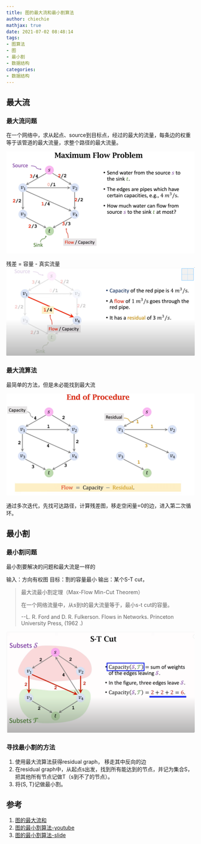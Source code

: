```yaml
---
title: 图的最大流和最小割算法
author: chiechie
mathjax: true
date: 2021-07-02 08:48:14
tags: 
- 图算法
- 图
- 最小割
- 数据结构
categories: 
- 数据结构
---
```


## 最大流




### 最大流问题

在一个网络中，求从起点、source到目标点，经过的最大的流量，每条边的权重等于该管道的最大流量，求整个路径的最大流量。

![](img_3.png)


残差 = 容量 - 真实流量
![](img_4.png)


### 最大流算法

最简单的方法，但是未必能找到最大流

![img_5.png](img_5.png)

通过多次迭代，先找可达路径，计算残差图，移走空闲量=0的边，进入第二次循环。

## 最小割

### 最小割问题


最小割要解决的问题和最大流是一样的


输入：方向有权图
目标：割的容量最小
输出：某个S-T cut，


> 最大流最小割定理（Max-Flow Min-Cut Theorem）
> 
> 在一个网络流量中，从s到t的最大流量等于，最小s-t cut的容量。
> 
> --L. R. Ford and D. R. Fulkerson. Flows in Networks. Princeton University Press, \(1962 .\)


![](img_1.png)



### 寻找最小割的方法

1. 使用最大流算法获得residual graph， 移走其中反向的边
2. 在residual graph中，从起点s出发，找到所有能达到的节点，并记为集合S，把其他所有节点记做T（s到不了的节点）。
3. 将{S, T}记做最小割。


## 参考
1. [图的最大流和](https://www.youtube.com/watch?v=6DFWUgV5Osc&t=774s)
1. [图的最小割算法-youtube](https://www.youtube.com/watch?v=Ev_lFSIzNh4&t=128s)
2. [图的最小割算法-slide](https://github.com/wangshusen/AdvancedAlgorithms)